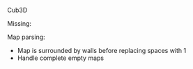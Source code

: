 Cub3D


Missing:

Map parsing:

- Map is surrounded by walls before replacing spaces with 1
- Handle complete empty maps